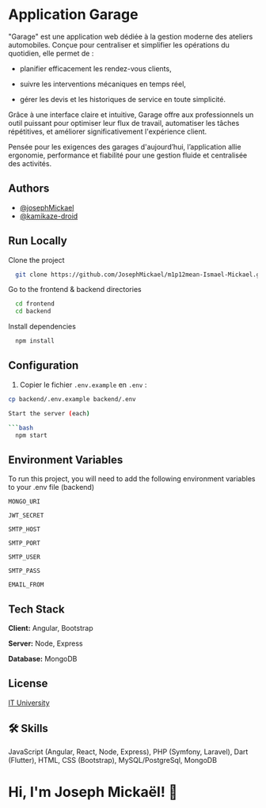 
# Application Garage

"Garage" est une application web dédiée à la gestion moderne des ateliers automobiles. Conçue pour centraliser et simplifier les opérations du quotidien, elle permet de :

- planifier efficacement les rendez-vous clients,

- suivre les interventions mécaniques en temps réel,

- gérer les devis et les historiques de service en toute simplicité.

Grâce à une interface claire et intuitive, Garage offre aux professionnels un outil puissant pour optimiser leur flux de travail, automatiser les tâches répétitives, et améliorer significativement l'expérience client.

Pensée pour les exigences des garages d'aujourd’hui, l’application allie ergonomie, performance et fiabilité pour une gestion fluide et centralisée des activités.





## Authors

- [@josephMickael](https://www.github.com/josephMickael)
- [@kamikaze-droid](https://www.github.com/kamikaze-droid)



## Run Locally

Clone the project

```bash
  git clone https://github.com/JosephMickael/m1p12mean-Ismael-Mickael.git
```

Go to the frontend & backend directories

```bash
  cd frontend
  cd backend
```

Install dependencies

```bash
  npm install
```

## Configuration

1. Copier le fichier `.env.example` en `.env` :

```bash
cp backend/.env.example backend/.env

Start the server (each)

```bash
  npm start
```


## Environment Variables

To run this project, you will need to add the following environment variables to your .env file (backend)

`MONGO_URI`

`JWT_SECRET`

`SMTP_HOST`

`SMTP_PORT`

`SMTP_USER`

`SMTP_PASS`

`EMAIL_FROM`
## Tech Stack

**Client:** Angular, Bootstrap

**Server:** Node, Express

**Database:** MongoDB



## License

[IT University](https://www.ituniversity-mg.com/page/)


## 🛠 Skills
JavaScript (Angular, React, Node, Express), PHP (Symfony,  Laravel), Dart (Flutter), HTML, CSS (Bootstrap), MySQL/PostgreSql, MongoDB


# Hi, I'm Joseph Mickaël! 👋

